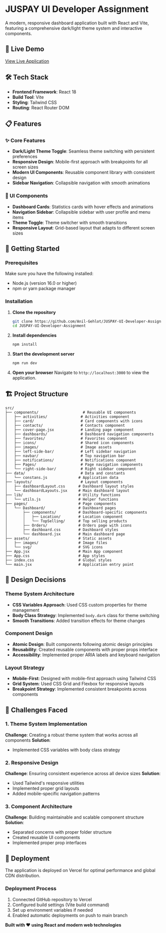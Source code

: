 # JUSPAY UI Developer Assignment

A modern, responsive dashboard application built with React and Vite, featuring a comprehensive dark/light theme system and interactive components.

## 🚀 Live Demo

[View Live Application](https://juspay-ui-developer-assignment.vercel.app/)


## 🛠️ Tech Stack

- **Frontend Framework**: React 18
- **Build Tool**: Vite
- **Styling**: Tailwind CSS
- **Routing**: React Router DOM

## 📋 Features

### ✨ Core Features
- **Dark/Light Theme Toggle**: Seamless theme switching with persistent preferences
- **Responsive Design**: Mobile-first approach with breakpoints for all screen sizes
- **Modern UI Components**: Reusable component library with consistent design
- **Sidebar Navigation**: Collapsible navigation with smooth animations

### 🎨 UI Components
- **Dashboard Cards**: Statistics cards with hover effects and animations
- **Navigation Sidebar**: Collapsible sidebar with user profile and menu items
- **Theme Toggle**: Theme switcher with smooth transitions
- **Responsive Layout**: Grid-based layout that adapts to different screen sizes


## 🚀 Getting Started

### Prerequisites

Make sure you have the following installed:
- Node.js (version 16.0 or higher)
- npm or yarn package manager

### Installation

1. **Clone the repository**
   ```bash
   git clone https://github.com/Anil-Gehlot/JUSPAY-UI-Developer-Assignment.git
   cd JUSPAY-UI-Developer-Assignment
   ```

2. **Install dependencies**
   ```bash
   npm install
   ```

3. **Start the development server**
   ```bash
   npm run dev
   ```

4. **Open your browser**
   Navigate to `http://localhost:3000` to view the application.


## 🏗️ Project Structure

```
src/
├── components/                    # Reusable UI components
│   ├── activities/               # Activities component
│   ├── card/                     # Card components with icons
│   ├── contacts/                 # Contacts component
│   ├── cover-page.jsx            # Landing page component
│   ├── dashboards/               # Dashboard navigation components
│   ├── favorites/                # Favorites component
│   ├── icons/                    # Shared icon components
│   ├── images/                   # Image assets
│   ├── left-side-bar/            # Left sidebar navigation
│   ├── navbar/                   # Top navigation bar
│   ├── notifications/            # Notifications component
│   ├── Pages/                    # Page navigation components
│   └── right-side-bar/           # Right sidebar component
├── data/                         # Data and constants
│   └── constans.js              # Application data
├── layouts/                      # Layout components
│   ├── dashboardLayout.css      # Dashboard layout styles
│   └── dashboardLayouts.jsx     # Main dashboard layout
├── lib/                         # Utility functions
│   └── utils.js                 # Helper functions
├── pages/                       # Page components
│   └── Dashboard/               # Dashboard pages
│       ├── components/          # Dashboard-specific components
│       │   ├── Location/        # Location component
│       │   └── TopSelling/      # Top selling products
│       ├── Orders/              # Orders page with icons
│       ├── dashboard.css        # Dashboard styles
│       └── dashboard.jsx        # Main dashboard page
├── assets/                      # Static assets
│   ├── images/                  # Image files
│   └── svg/                     # SVG icons
├── App.jsx                      # Main App component
├── App.css                      # App styles
├── index.css                    # Global styles
└── main.jsx                     # Application entry point
```

## 🎨 Design Decisions

### Theme System Architecture
- **CSS Variables Approach**: Used CSS custom properties for theme management
- **Body Class Strategy**: Implemented `body.dark` class for theme switching
- **Smooth Transitions**: Added transition effects for theme changes

### Component Design
- **Atomic Design**: Built components following atomic design principles
- **Reusability**: Created reusable components with proper props interface
- **Accessibility**: Implemented proper ARIA labels and keyboard navigation

### Layout Strategy
- **Mobile-First**: Designed with mobile-first approach using Tailwind CSS
- **Grid System**: Used CSS Grid and Flexbox for responsive layouts
- **Breakpoint Strategy**: Implemented consistent breakpoints across components

## 🚧 Challenges Faced

### 1. Theme System Implementation
**Challenge**: Creating a robust theme system that works across all components
**Solution**: 
- Implemented CSS variables with body class strategy



### 2. Responsive Design
**Challenge**: Ensuring consistent experience across all device sizes
**Solution**:
- Used Tailwind's responsive utilities
- Implemented proper grid layouts
- Added mobile-specific navigation patterns

### 3. Component Architecture
**Challenge**: Building maintainable and scalable component structure
**Solution**:
- Separated concerns with proper folder structure
- Created reusable UI components
- Implemented proper prop interfaces

## 🚀 Deployment

The application is deployed on Vercel for optimal performance and global CDN distribution.

### Deployment Process
1. Connected GitHub repository to Vercel
2. Configured build settings (Vite build command)
3. Set up environment variables if needed
4. Enabled automatic deployments on push to main branch

**Built with ❤️ using React and modern web technologies**